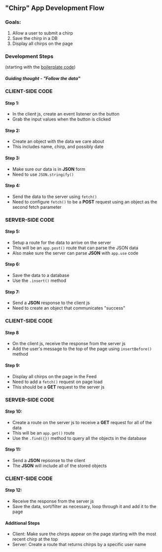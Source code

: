"Chirp" App Development Flow
----------------------------

### Goals:
1) Allow a user to submit a chirp
2) Save the chirp in a DB
3) Display all chirps on the page

### Development Steps 
(starting with the [boilerplate code](https://github.com/MathuraMG/IMA-Low-Res-Connections-Lab/tree/master/Week_07%7CPOST_DB/Chirp_In_Class_START))

##### Guiding thought - "Follow the data"

### CLIENT-SIDE CODE

#### Step 1:
- In the client js, create an event listener on the button
- Grab the input values when the button is clicked

#### Step 2:
- Create an object with the data we care about
- This includes name, chirp, and possibly date

#### Step 3:
- Make sure our data is in **JSON** form
- Need to use `JSON.stringify()`

#### Step 4: 
- Send the data to the server using `fetch()`
- Need to configure `fetch()` to be a **POST** request using an object as the second fetch parameter

### SERVER-SIDE CODE

#### Step 5:
- Setup a route for the data to arrive on the server
- This will be an `app.post()` route that can parse the JSON data
- Also make sure the server can parse **JSON** with `app.use` code

#### Step 6:
- Save the data to a database
- Use the `.insert()` method

#### Step 7:
- Send a **JSON** response to the client js
- Need to create an object that communicates "success"

### CLIENT-SIDE CODE

#### Step 8
- On the client js, receive the response from the server js
- Add the user's message to the top of the page using `insertBefore()` method

#### Step 9:
- Display all chirps on the page in the Feed
- Need to add a `fetch()` request on page load
- This should be a **GET** request to the server js

### SERVER-SIDE CODE

#### Step 10:
- Create a route on the server js to receive a **GET** request for all of the data
- This will be an `app.get()` route
- Use the `.find({})` method to query all the objects in the database

#### Step 11:
- Send a **JSON** repsonse to the client
- The **JSON** will include all of the stored objects

### CLIENT-SIDE CODE

#### Step 12:
- Receive the response from the server js
- Save the data, sort/filter as necessary, loop through it and add it to the page

#### Additional Steps
- Client: Make sure the chirps appear on the page starting with the most recent chirp at the top
- Server: Create a route that returns chirps by a specific user name

